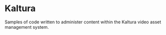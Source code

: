 Kaltura
=======

Samples of code written to administer content within the Kaltura video asset management system.
